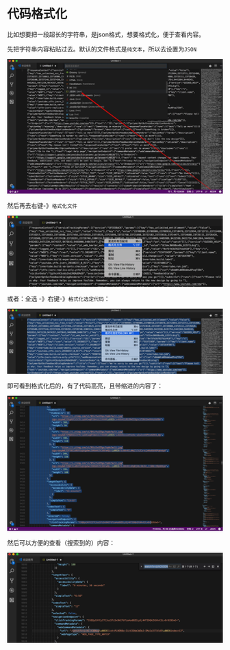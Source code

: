 # 代码格式化

比如想要把一段超长的字符串，是json格式，想要格式化，便于查看内容。

先把字符串内容粘贴过去。默认的文件格式是`纯文本`，所以去设置为`JSON`

![设置代码格式json](../assets/img/set_format_json.jpg)

然后再去右键-》`格式化文件`

![格式化代码为json](../assets/img/format_file_to_json.png)

或者：全选 -》右键-》`格式化选定代码`：

![格式化选定代码](../assets/img/format_selected_code.png)

即可看到格式化后的，有了代码高亮，且带缩进的内容了：

![格式化后带缩进和高亮的json代码](../assets/img/after_format_code_indent_highlight.png)

然后可以方便的查看（搜索到的）内容：

![方便搜索和查看代码](../assets/img/search_and_found_code_good_view.png)
